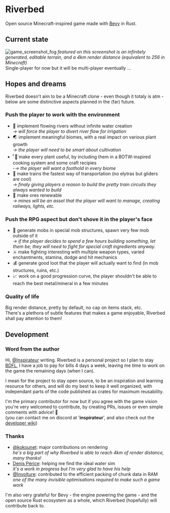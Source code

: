 # Riverbed
Open source Minecraft-inspired game made with [Bevy](https://bevyengine.org/) in Rust.

## Current state
![game_screenshot_fog](https://github.com/Inspirateur/riverbed/assets/22746898/49501ffd-d6f7-4d23-84ab-aef415d7e3be)
*featured on this screenshot is an infinitely generated, editable terrain, and a 4km render distance (equivalent to 256 in Minecraft)*  
Single-player for now but it will be multi-player eventually ...

## Hopes and dreams
Riverbed doesn't aim to be a Minecraft clone - even though it totaly is atm - below are some distinctive aspects planned in the (far) future.

### Push the player to work with the environment
- 🌊 implement flowing rivers without infinite water creation  
  *→ will force the player to divert river flow for irrigation*
- 🌏 implement meaningful biomes, with a real impact on various plant growth  
  *→ the player will need to be smart about cultivation*
- 𓍢ִ໋🌷͙֒ make every plant useful, by including them in a BOTW-inspired cooking system and some craft recipies  
  *-→ the player will want a foothold in every biome*
- 🚂 make trains the fastest way of transportation (no elytras but gliders are cool)  
  *→ finaly giving players a reason to build the pretty train circuits they always wanted to build*
- 💎 make ores renewable  
  *→ mines will be an asset that the player will want to manage, creating railways, lights, etc.*

### Push the RPG aspect but don't shove it in the player's face
- 👹 generate mobs in special mob structures, spawn very few mob outside of it  
  *→ if the player decides to spend a few hours building something, let them be; they will need to fight for special craft ingredients anyway.*
- ⚔️ make fighting interesting with multiple weapon types, varied enchantments, stamina, dodge and hit mechanics 
- 💰 generate good loot that the player will actually want to find (in mob structures, ruins, etc.)
- 📈 work on a good progression curve, the player shouldn't be able to reach the best metal/mineral in a few minutes

### Quality of life
Big render distance, pretty by default, no cap on items stack, etc.  
There's a plethora of subtle features that makes a game enjoyable, Riverbed shall pay attention to them!

## Development
### Word from the author
Hi, [@Inspirateur](https://github.com/Inspirateur) writing.
Riverbed is a personal project so I plan to stay [BDFL](https://en.wikipedia.org/wiki/Benevolent_dictator_for_life), I have a job to pay for bills 4 days a week, leaving me time to work on the game the remaining days (when I can). 

I mean for the project to stay open source, to be an inspiration and learning resource for others, and will do my best to keep it well organized, with independant parts of the code published as crates for maximum reusability.

I'm the primary contributor for now but if you agree with the game vision you're very welcomed to contribute, by creating PRs, issues or even simple comments with advice! 🙂  
(you can contact me on discord at '**inspirateur**', and also check out the [developer wiki](https://github.com/Inspirateur/riverbed/wiki/Riverbed-Developer-Wiki))

### Thanks
- [@kokounet](https://github.com/kokounet): major contributions on rendering  
*he's a big part of why Riverbed is able to reach 4km of render distance, many thanks!*
- [Denis Périce](https://denis-perice.github.io/): helping me find the ideal water sim  
*it's a work in progress but I'm very glad to have his help*
- [@Involture](https://github.com/Involture): contributed to the efficient packing of chunk data in RAM  
*one of the many invisible optimisations required to make such a game work*

I'm also very grateful for Bevy - the engine powering the game - and the open source Rust ecosystem as a whole, which Riverbed (hopefully) will contribute back to.
